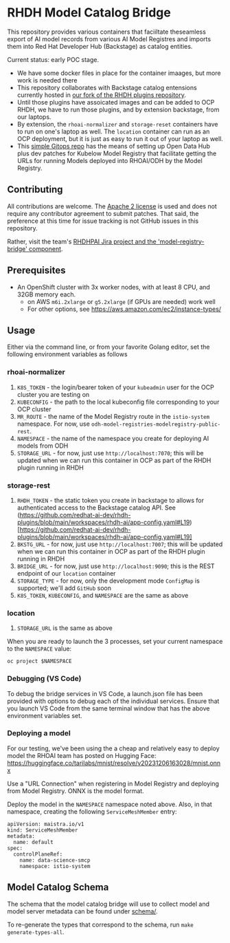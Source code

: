 # RHDH Model Catalog Bridge

This repository provides various containers that faciiltate theseamless export of AI model records from various AI Model Registres and imports them into Red Hat Developer Hub (Backstage) as catalog entities.

Current status: early POC stage.  
- We have some docker files in place for the container imaages, but more work is needed there
- This repository collaborates with Backstage catalog entensions currently hosted in [our fork of the RHDH plugins repository](https://github.com/redhat-ai-dev/rhdh-plugins/tree/main/workspaces/rhdh-ai).
- Until those plugins have assoicated images and can be added to OCP RHDH, we have to run those plugins, and by extension backstage, from our laptops.
- By extension, the `rhoai-normalizer` and `storage-reset` containers have to run on one's laptop as well.  The `location` container can run as an OCP deployment, but it is just as easy to run it out of your laptop as well.
- This [simple Gitops repo](https://github.com/redhat-ai-dev/odh-kubeflow-model-registry-setup) has the means of setting up Open Data Hub plus dev patches for Kubelow Model Registry that facilitate getting the URLs for running Models deployed into RHOAI/ODH by the Model Registry.


## Contributing

All contributions are welcome. The [Apache 2 license](http://www.apache.org/licenses/) is used and does not require any 
contributor agreement to submit patches. That said, the preference at this time for issue tracking is not GitHub issues
in this repository.  

Rather, visit the team's [RHDHPAI Jira project and the 'model-registry-bridge' component](https://issues.redhat.com/issues/?jql=project%20%3D%20RHDHPAI%20AND%20component%20%3D%20model-registry-bridge).

## Prerequisites

- An OpenShift cluster with 3x worker nodes, with at least 8 CPU, and 32GB memory each. 
   - on AWS `m6i.2xlarge` or `g5.2xlarge` (if GPUs are needed) work well
   - For other options, see https://aws.amazon.com/ec2/instance-types/

## Usage

Either via the command line, or from your favorite Golang editor, set the following environment variables as follows

### rhoai-normalizer

1. `K8S_TOKEN` - the login/bearer token of your `kubeadmin` user for the OCP cluster you are testing on
2. `KUBECONFIG` - the path to the local kubeconfig file corresponding to your OCP cluster
3. `MR_ROUTE` - the name of the Model Registry route in the `istio-system` namespace. For now, use `odh-model-registries-modelregistry-public-rest`.
4. `NAMESPACE` - the name of the namespace you create for deploying AI models from ODH
5. `STORAGE_URL` - for now, just use `http://localhost:7070`; this will be updated when we can run this container in OCP as part of the RHDH plugin running in RHDH

### storage-rest

1. `RHDH_TOKEN` - the static token you create in backstage to allows for authenticated access to the Backstage catalog API.  See (https://github.com/redhat-ai-dev/rhdh-plugins/blob/main/workspaces/rhdh-ai/app-config.yaml#L19)[https://github.com/redhat-ai-dev/rhdh-plugins/blob/main/workspaces/rhdh-ai/app-config.yaml#L19]
2. `BKSTG_URL` - for now, just use `http://localhost:7007`; this will be updated when we can run this container in OCP as part of the RHDH plugin running in RHDH
3. `BRIDGE_URL` - for now, just use `http://localhost:9090`; this is the REST endpoint of our `location` container
4. `STORAGE_TYPE` - for now, only the development mode `ConfigMap` is supported; we'll add `GitHub` soon
5. `K8S_TOKEN`, `KUBECONFIG`, and `NAMESPACE` are the same as above

### location

1. `STORAGE_URL` is the same as above

When you are ready to launch the 3 processes, set your current namespace to the `NAMESPACE` value:

```
oc project $NAMESPACE
```

### Debugging (VS Code)

To debug the bridge services in VS Code, a launch.json file has been provided with options to debug each of the individual services. Ensure that you launch VS Code from the same terminal window that has the above environment variables set.

### Deploying a model

For our testing, we've been using the a cheap and relatively easy to deploy model the RHOAI team has posted on Hugging Face:  https://huggingface.co/tarilabs/mnist/resolve/v20231206163028/mnist.onnx

Use a "URL Connection" when registering in Model Registry and deploying from Model Registry.  ONNX is the model format.

Deploy the model in the `NAMESPACE` namespace noted above.  Also, in that namespace, creating the following `ServiceMeshMember` entry:

```
apiVersion: maistra.io/v1
kind: ServiceMeshMember
metadata:
  name: default
spec:
  controlPlaneRef:
    name: data-science-smcp
    namespace: istio-system
```

## Model Catalog Schema

The schema that the model catalog bridge will use to collect model and model server metadata can be found under [schema/](./schema/).

To re-generate the types that correspond to the schema, run `make generate-types-all`.
